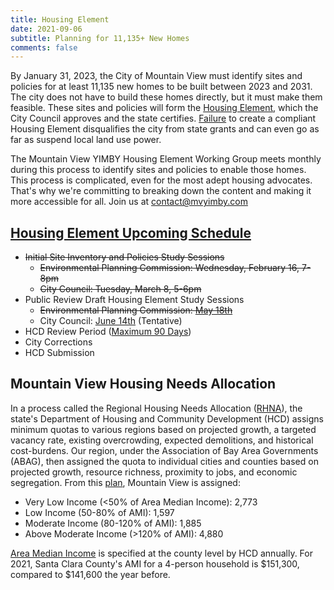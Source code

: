 ```yaml
---
title: Housing Element
date: 2021-09-06
subtitle: Planning for 11,135+ New Homes
comments: false
---
```


By January 31, 2023, the City of Mountain View must identify sites and policies for at least 11,135 new homes to be built between 2023 and 2031. The city does not have to build these homes directly, but it must make them feasible. These sites and policies will form the [Housing Element], which the City Council approves and the state certifies. [Failure] to create a compliant Housing Element disqualifies the city from state grants and can even go as far as suspend local land use power.

The Mountain View YIMBY Housing Element Working Group meets monthly during this process to identify sites and policies to enable those homes. This process is complicated, even for the most adept housing advocates. That's why we're committing to breaking down the content and making it more accessible for all. Join us at contact@mvyimby.com

## [Housing Element Upcoming Schedule]
* ~~Initial Site Inventory and Policies Study Sessions~~
  * ~~Environmental Planning Commission: Wednesday, February 16, 7-8pm~~
  * ~~City Council: Tuesday, March 8, 5-6pm~~
* Public Review Draft Housing Element Study Sessions
  * ~~Environmental Planning Commission: [May 18th]~~
  * City Council: [June 14th] (Tentative)
* HCD Review Period ([Maximum 90 Days])
* City Corrections
* HCD Submission

## Mountain View Housing Needs Allocation
In a process called the Regional Housing Needs Allocation ([RHNA]), the state's Department of Housing and Community Development (HCD) assigns minimum quotas to various regions based on projected growth, a targeted vacancy rate, existing overcrowding, expected demolitions, and historical cost-burdens. Our region, under the Association of Bay Area Governments (ABAG), then assigned the quota to individual cities and counties based on projected growth, resource richness, proximity to jobs, and economic segregation. From this [plan], Mountain View is assigned:
* Very Low Income (<50% of Area Median Income): 2,773
* Low Income (50-80% of AMI): 1,597
* Moderate Income (80-120% of AMI): 1,885
* Above Moderate Income (>120% of AMI): 4,880

[Area Median Income] is specified at the county level by HCD annually. For 2021, Santa Clara County's AMI for a 4-person household is $151,300, compared to $141,600 the year before.

[Housing Element]:https://www.hcd.ca.gov/community-development/housing-element/index.shtml
[Failure]:https://www.fairhousingelements.org/s/YIMBY-HE-Compliance_v2.pdf
[Housing Element Upcoming Schedule]:https://www.mvhousingelement.org/get-involved
[May 18th]:https://mountainview.legistar.com/LegislationDetail.aspx?ID=5652880&GUID=DB3408B3-846E-4E15-B578-986322ACF12A&Options=ID|Text
[June 14th]:https://www.mountainview.gov/civicax/filebank/blobdload.aspx?BlobID=14174
[Maximum 90 Days]:https://leginfo.legislature.ca.gov/faces/billTextClient.xhtml?bill_id=202120220AB215
[RHNA]:https://www.hcd.ca.gov/community-development/rhna/index.shtml
[plan]:https://abag.ca.gov/sites/default/files/documents/2021-12/Final_RHNA_Allocation_Report_2023-2031-approved_0.pdf#page=30
[Area Median Income]:https://www.hcd.ca.gov/grants-funding/income-limits/state-and-federal-income-limits.shtml
